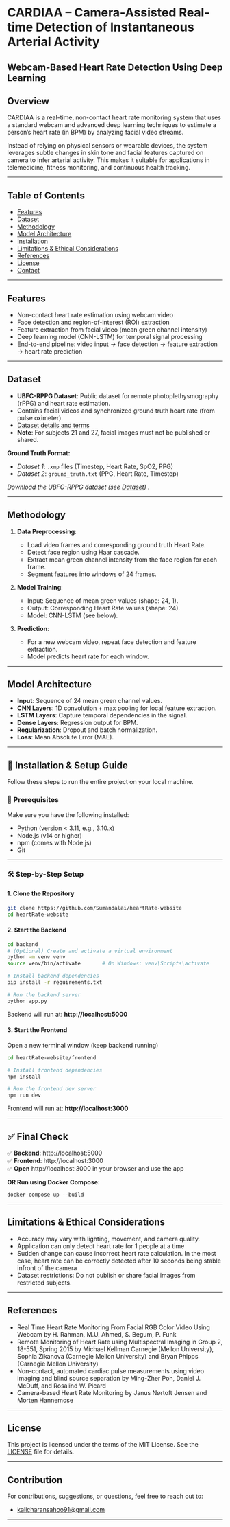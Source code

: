 <!-- Model training repo - https://github.com/Kali414/DRDO_PROJECT -->

# CARDIAA – Camera-Assisted Real-time Detection of Instantaneous Arterial Activity

## Webcam-Based Heart Rate Detection Using Deep Learning

## Overview

CARDIAA is a real-time, non-contact heart rate monitoring system that uses a standard webcam and advanced deep learning techniques to estimate a person’s heart rate (in BPM) by analyzing facial video streams.

Instead of relying on physical sensors or wearable devices, the system leverages subtle changes in skin tone and facial features captured on camera to infer arterial activity. This makes it suitable for applications in telemedicine, fitness monitoring, and continuous health tracking.



---

## Table of Contents

- [Features](#features)
- [Dataset](#dataset)
- [Methodology](#methodology)
- [Model Architecture](#model-architecture)
- [Installation](#installation)
- [Limitations & Ethical Considerations](#limitations--ethical-considerations)
- [References](#references)
- [License](#license)
- [Contact](#contact)

---

## Features

- Non-contact heart rate estimation using webcam video
- Face detection and region-of-interest (ROI) extraction
- Feature extraction from facial video (mean green channel intensity)
- Deep learning model (CNN-LSTM) for temporal signal processing
- End-to-end pipeline: video input → face detection → feature extraction → heart rate prediction

---

## Dataset

- **UBFC-RPPG Dataset**: Public dataset for remote photoplethysmography (rPPG) and heart rate estimation.
- Contains facial videos and synchronized ground truth heart rate (from pulse oximeter).
- [Dataset details and terms](https://sites.google.com/view/ybenezeth/ubfcrppg)
- **Note**: For subjects 21 and 27, facial images must not be published or shared.

**Ground Truth Format:**
- *Dataset 1*: `.xmp` files (Timestep, Heart Rate, SpO2, PPG)
- *Dataset 2*: `ground_truth.txt` (PPG, Heart Rate, Timestep)

 *Download the UBFC-RPPG dataset (see [Dataset](https://drive.google.com/drive/folders/1o0XU4gTIo46YfwaWjIgbtCncc-oF44Xk?usp=drive_link)) .*

---

## Methodology

1. **Data Preprocessing**:
   - Load video frames and corresponding ground truth Heart Rate.
   - Detect face region using Haar cascade.
   - Extract mean green channel intensity from the face region for each frame.
   - Segment features into windows of 24 frames.

2. **Model Training**:
   - Input: Sequence of mean green values (shape: 24, 1).
   - Output: Corresponding Heart Rate values (shape: 24).
   - Model: CNN-LSTM (see below).

3. **Prediction**:
   - For a new webcam video, repeat face detection and feature extraction.
   - Model predicts heart rate for each window.

---

## Model Architecture

- **Input**: Sequence of 24 mean green channel values.
- **CNN Layers**: 1D convolution + max pooling for local feature extraction.
- **LSTM Layers**: Capture temporal dependencies in the signal.
- **Dense Layers**: Regression output for BPM.
- **Regularization**: Dropout and batch normalization.
- **Loss**: Mean Absolute Error (MAE).

---
## 🚀 Installation & Setup Guide

Follow these steps to run the entire project on your local machine.

### 🧾 Prerequisites

Make sure you have the following installed:
- Python (version < 3.11, e.g., 3.10.x)
- Node.js (v14 or higher)
- npm (comes with Node.js)
- Git

---

### 🛠️ Step-by-Step Setup

#### 1. **Clone the Repository**

```bash
git clone https://github.com/Sumandalai/heartRate-website
cd heartRate-website
```

#### 2. **Start the Backend**

```bash
cd backend
# (Optional) Create and activate a virtual environment
python -m venv venv
source venv/bin/activate       # On Windows: venv\Scripts\activate

# Install backend dependencies
pip install -r requirements.txt

# Run the backend server
python app.py
```

Backend will run at: **http://localhost:5000**

#### 3. **Start the Frontend**

Open a new terminal window (keep backend running)

```bash
cd heartRate-website/frontend

# Install frontend dependencies
npm install

# Run the frontend dev server
npm run dev
```

Frontend will run at: **http://localhost:3000**

---

## ✅ Final Check

✅ **Backend**: http://localhost:5000  
✅ **Frontend**: http://localhost:3000  
✅ **Open** http://localhost:3000 in your browser and use the app


**OR Run using Docker Compose:**
```
docker-compose up --build
```
---

## Limitations & Ethical Considerations

- Accuracy may vary with lighting, movement, and camera quality.
- Application can only detect heart rate for 1 people at a time
- Sudden change can cause incorrect heart rate calculation. In the most case, heart rate can be correctly detected after 10 seconds being stable infront of the camera
- Dataset restrictions: Do not publish or share facial images from restricted subjects.
---


## References
- Real Time Heart Rate Monitoring From Facial RGB Color Video Using Webcam by H. Rahman, M.U. Ahmed, S. Begum, P. Funk
- Remote Monitoring of Heart Rate using Multispectral Imaging in Group 2, 18-551, Spring 2015 by Michael Kellman Carnegie (Mellon University), Sophia Zikanova (Carnegie Mellon University) and Bryan Phipps (Carnegie Mellon University)
- Non-contact, automated cardiac pulse measurements using video imaging and blind source separation by Ming-Zher Poh, Daniel J. McDuff, and Rosalind W. Picard
- Camera-based Heart Rate Monitoring by Janus Nørtoft Jensen and Morten Hannemose
---

## License

This project is licensed under the terms of the MIT License. See the [LICENSE](LICENSE) file for details.


---

## Contribution
For contributions, suggestions, or questions, feel free to reach out to:
- kalicharansahoo91@gmail.com  

---



